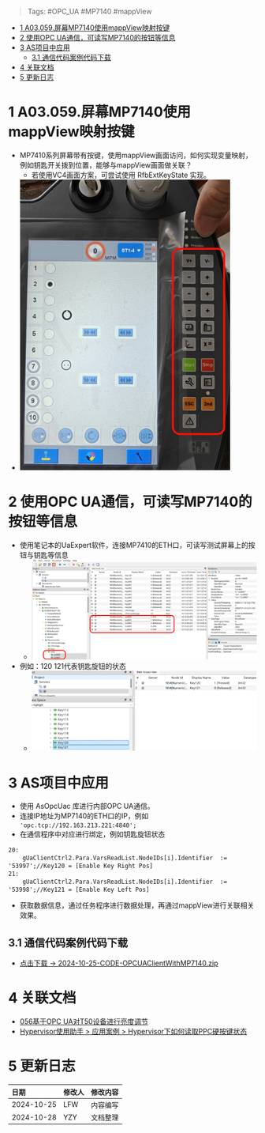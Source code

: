 > Tags: #OPC_UA #MP7140 #mappView

- [1 A03.059.屏幕MP7140使用mappView映射按键](#_1-a03059%E5%B1%8F%E5%B9%95mp7140%E4%BD%BF%E7%94%A8mappview%E6%98%A0%E5%B0%84%E6%8C%89%E9%94%AE)
- [2 使用OPC UA通信，可读写MP7140的按钮等信息](#_2-%E4%BD%BF%E7%94%A8opc-ua%E9%80%9A%E4%BF%A1%EF%BC%8C%E5%8F%AF%E8%AF%BB%E5%86%99mp7140%E7%9A%84%E6%8C%89%E9%92%AE%E7%AD%89%E4%BF%A1%E6%81%AF)
- [3 AS项目中应用](#_3-as%E9%A1%B9%E7%9B%AE%E4%B8%AD%E5%BA%94%E7%94%A8)
	- [3.1 通信代码案例代码下载](#_31-%E9%80%9A%E4%BF%A1%E4%BB%A3%E7%A0%81%E6%A1%88%E4%BE%8B%E4%BB%A3%E7%A0%81%E4%B8%8B%E8%BD%BD)
- [4 关联文档](#_4-%E5%85%B3%E8%81%94%E6%96%87%E6%A1%A3)
- [5 更新日志](#_5-%E6%9B%B4%E6%96%B0%E6%97%A5%E5%BF%97)

# 1 A03.059.屏幕MP7140使用mappView映射按键

- MP7410系列屏幕带有按键，使用mappView画面访问，如何实现变量映射，例如钥匙开关拨到位置，能够与mappView画面做关联？
    - 若使用VC4画面方案，可尝试使用 RfbExtKeyState 实现。
- ![](FILES/059屏幕MP7140使用mappView映射按键/image-20241028161406023.png)

# 2 使用OPC UA通信，可读写MP7140的按钮等信息

- 使用笔记本的UaExpert软件，连接MP7410的ETH口，可读写测试屏幕上的按钮与钥匙等信息
    - ![](FILES/059屏幕MP7140使用mappView映射按键/image-20241028162126105.png)
- 例如：120 121代表钥匙旋钮的状态
    - ![](FILES/059屏幕MP7140使用mappView映射按键/image-20241028162159989.png)

# 3 AS项目中应用

- 使用 AsOpcUac 库进行内部OPC UA通信。
- 连接IP地址为MP7140的ETH口的IP，例如 `'opc.tcp://192.163.213.221:4840';`
- 在通信程序中对应进行绑定，例如钥匙旋钮状态

```
20:
    gUaClientCtrl2.Para.VarsReadList.NodeIDs[i].Identifier	:= '53997';//Key120 = [Enable Key Right Pos]
21:
    gUaClientCtrl2.Para.VarsReadList.NodeIDs[i].Identifier	:= '53998';//Key121 = [Enable Key Left Pos]
```

- 获取数据信息，通过任务程序进行数据处理，再通过mappView进行关联相关效果。

## 3.1 通信代码案例代码下载

- [点击下载 → 2024-10-25-CODE-OPCUAClientWithMP7140.zip](/A03_产品_PC和HMI/FILES/059屏幕MP7140使用mappView映射按键/2024-10-25-CODE-OPCUAClientWithMP7140.zip ':ignore')

# 4 关联文档

- [056基于OPC UA对T50设备进行亮度调节](056基于OPC%20UA对T50设备进行亮度调节.md)
- [Hypervisor使用助手 > 应用案例 > Hypervisor下如何读取PPC硬按键状态](https://hypervisor.brhelp.cn/faq4.html)

# 5 更新日志

| 日期         | 修改人 | 修改内容 |
| :--------- | :-- | :--- |
| 2024-10-25 | LFW | 内容编写 |
| 2024-10-28 | YZY | 文档整理 |
